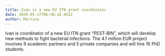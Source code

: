 ```yaml
---
title: Ivan is a new EU ITN grant coordinator
date: 2020-05-27T06:56:16.691Z
author: Martina
---
```

Ivan is coordinator of a new EU ITN grant “PEST-BIN”, which will develop new methods to fight bacterial infections. The 4.1 million EUR project involves 9 academic partners and 5 private companies and will hire 16 PhD students.